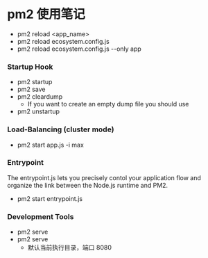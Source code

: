 # pm2 使用笔记

- pm2 reload <app_name>
- pm2 reload ecosystem.config.js
- pm2 reload ecosystem.config.js --only app

### Startup Hook
- pm2 startup
- pm2 save
- pm2 cleardump
  - If you want to create an empty dump file you should use 
- pm2 unstartup

### Load-Balancing (cluster mode)
- pm2 start app.js -i max

### Entrypoint
The entrypoint.js lets you precisely contol your application flow and organize the link between the Node.js runtime and PM2.
- pm2 start entrypoint.js

### Development Tools
- pm2 serve <path> <port>
- pm2 serve 
  - 默认当前执行目录，端口 8080